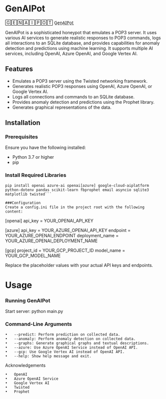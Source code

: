 
# GenAIPot
🄶🄴🄽🄰🄸🄿🄾🅃
G̲e̲n̲A̲I̲P̲o̲t̲

GenAIPot is a sophisticated honeypot that emulates a POP3 server. It uses various AI services to generate realistic responses to POP3 commands, logs all interactions to an SQLite database, and provides capabilities for anomaly detection and predictions using machine learning. It supports multiple AI services, including OpenAI, Azure OpenAI, and Google Vertex AI.

## [](#features)Features

-   Emulates a POP3 server using the Twisted networking framework.
-   Generates realistic POP3 responses using OpenAI, Azure OpenAI, or Google Vertex AI.
-   Logs all connections and commands to an SQLite database.
-   Provides anomaly detection and predictions using the Prophet library.
-   Generates graphical representations of the data.

## [](#installation)Installation

### [](#prerequisites)Prerequisites

Ensure you have the following installed:

-   Python 3.7 or higher
-   pip

### [](#install-required-libraries)Install Required Libraries

```
pip install openai azure-ai openai[azure] google-cloud-aiplatform python-dotenv pandas scikit-learn fbprophet email asyncio sqlite3 matplotlib twisted```

###Configuration
Create a config.ini file in the project root with the following content:
```

[openai] api_key = YOUR_OPENAI_API_KEY

[azure] api_key = YOUR_AZURE_OPENAI_API_KEY endpoint = YOUR_AZURE_OPENAI_ENDPOINT deployment_name = YOUR_AZURE_OPENAI_DEPLOYMENT_NAME

[gcp] project_id = YOUR_GCP_PROJECT_ID model_name = YOUR_GCP_MODEL_NAME


Replace the placeholder values with your actual API keys and endpoints.

# Usage

### Running GenAIPot
Start server: python main.py

### Command-Line Arguments


	•	--predict: Perform prediction on collected data.
	•	--anomaly: Perform anomaly detection on collected data.
	•	--graphs: Generate graphical graphs and textual descriptions.
	•	--azure: Use Azure OpenAI Service instead of OpenAI API.
	•	--gcp: Use Google Vertex AI instead of OpenAI API.
	•	--help: Show help message and exit.

Acknowledgements

	•	OpenAI
	•	Azure OpenAI Service
	•	Google Vertex AI
	•	Twisted
	•	Prophet
```